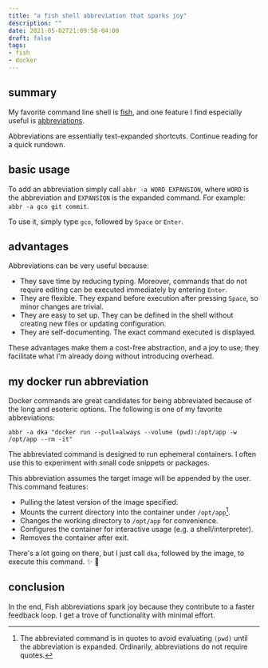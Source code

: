 ```yaml
---
title: "a fish shell abbreviation that sparks joy"
description: ""
date: 2021-05-02T21:09:58-04:00
draft: false
tags:
- fish
- docker
---
```


## summary
My favorite command line shell is [fish](https://fishshell.com), and one feature I find especially useful is [abbreviations](https://fishshell.com/docs/current/cmds/abbr.html).

Abbreviations are essentially text-expanded shortcuts. Continue reading for a quick rundown. 

## basic usage
To add an abbreviation simply call `abbr -a WORD EXPANSION`, where `WORD` is the abbreviation and `EXPANSION` is the expanded command.
For example: `abbr -a gco git commit`.

To use it, simply type `gco`, followed by `Space` or `Enter`. 

## advantages
Abbreviations can be very useful because:
* They save time by reducing typing. Moreover, commands that do not require editing can be executed immediately by entering `Enter`.
* They are flexible. They expand before execution after pressing `Space`, so minor changes are trivial.
* They are easy to set up. They can be defined in the shell without creating new files or updating configuration.
* They are self-documenting. The exact command executed is displayed.

These advantages make them a cost-free abstraction, and a joy to use; they facilitate what I'm already doing without introducing overhead.

## my docker run abbreviation
Docker commands are great candidates for being abbreviated because of the long and esoteric options. The following is one of my favorite abbreviations:
```shell
abbr -a dka "docker run --pull=always --volume (pwd):/opt/app -w /opt/app --rm -it"
```
The abbreviated command is designed to run ephemeral containers. I often use this to experiment with small code snippets or packages. 

This abbreviation assumes the target image will be appended by the user. This command features:
* Pulling the latest version of the image specified.
* Mounts the current directory into the container under `/opt/app`[^1].
* Changes the working directory to `/opt/app` for convenience.
* Configures the container for interactive usage (e.g. a shell/interpreter).
* Removes the container after exit.

There's a lot going on there, but I just call `dka`, followed by the image, to execute this command. :sparkles: :cake: 

## conclusion
In the end, Fish abbreviations spark joy because they contribute to a faster feedback loop. I get a trove of functionality with minimal effort.

[^1]:
    The abbreviated command is in quotes to avoid evaluating `(pwd)` until the abbreviation is expanded. 
    Ordinarily, abbreviations do not require quotes.
